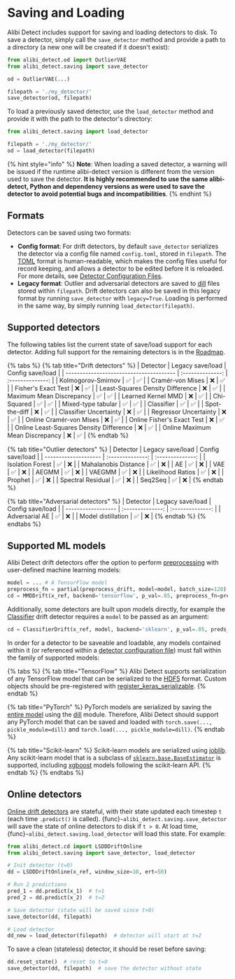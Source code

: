 # Saving and Loading

Alibi Detect includes support for saving and loading detectors to disk. To save a detector, simply call the `save_detector` method and provide a path to a directory (a new one will be created if it doesn't exist):

```python
from alibi_detect.od import OutlierVAE
from alibi_detect.saving import save_detector

od = OutlierVAE(...) 

filepath = './my_detector/'
save_detector(od, filepath)
```

To load a previously saved detector, use the `load_detector` method and provide it with the path to the detector's directory:

```python
from alibi_detect.saving import load_detector

filepath = './my_detector/'
od = load_detector(filepath)
```

{% hint style="info" %}
**Note**: When loading a saved detector, a warning will be issued if the runtime alibi-detect version is different from the version used to save the detector. **It is highly recommended to use the same alibi-detect, Python and dependency versions as were used to save the detector to avoid potential bugs and incompatibilities**.
{% endhint %}

## Formats

Detectors can be saved using two formats:

* **Config format**: For drift detectors, by default `save_detector` serializes the detector via a config file named `config.toml`, stored in `filepath`. The [TOML](https://toml.io/en/) format is human-readable, which makes the config files useful for record keeping, and allows a detector to be edited before it is reloaded. For more details, see [Detector Configuration Files](config_files.md).
* **Legacy format**: Outlier and adversarial detectors are saved to [dill](https://dill.readthedocs.io/en/latest/dill.html) files stored within `filepath`. Drift detectors can also be saved in this legacy format by running `save_detector` with `legacy=True`. Loading is performed in the same way, by simply running `load_detector(filepath)`.

## Supported detectors

The following tables list the current state of save/load support for each detector. Adding full support for the remaining detectors is in the [Roadmap](broken-reference).

{% tabs %}
{% tab title="Drift detectors" %}
| Detector                                | Legacy save/load | Config save/load |
| --------------------------------------- | :--------------: | :--------------: |
| Kolmogorov-Smirnov                      |         ✅        |         ✅        |
| Cramér-von Mises                        |         ❌        |         ✅        |
| Fisher's Exact Test                     |         ❌        |         ✅        |
| Least-Squares Density Difference        |         ❌        |         ✅        |
| Maximum Mean Discrepancy                |         ✅        |         ✅        |
| Learned Kernel MMD                      |         ❌        |         ✅        |
| Chi-Squared                             |         ✅        |         ✅        |
| Mixed-type tabular                      |         ✅        |         ✅        |
| Classifier                              |         ✅        |         ✅        |
| Spot-the-diff                           |         ❌        |         ✅        |
| Classifier Uncertainty                  |         ❌        |         ✅        |
| Regressor Uncertainty                   |         ❌        |         ✅        |
| Online Cramér-von Mises                 |         ❌        |         ✅        |
| Online Fisher's Exact Test              |         ❌        |         ✅        |
| Online Least-Squares Density Difference |         ❌        |         ✅        |
| Online Maximum Mean Discrepancy         |         ❌        |         ✅        |
{% endtab %}

{% tab title="Outlier detectors" %}
| Detector             | Legacy save/load | Config save/load |
| -------------------- | :--------------: | :--------------: |
| Isolation Forest     |         ✅        |         ❌        |
| Mahalanobis Distance |         ✅        |         ❌        |
| AE                   |         ✅        |         ❌        |
| VAE                  |         ✅        |         ❌        |
| AEGMM                |         ✅        |         ❌        |
| VAEGMM               |         ✅        |         ❌        |
| Likelihood Ratios    |         ✅        |         ❌        |
| Prophet              |         ✅        |         ❌        |
| Spectral Residual    |         ✅        |         ❌        |
| Seq2Seq              |         ✅        |         ❌        |
{% endtab %}

{% tab title="Adversarial detectors" %}
| Detector           | Legacy save/load | Config save/load |
| ------------------ | :--------------: | :--------------: |
| Adversarial AE     |         ✅        |         ❌        |
| Model distillation |         ✅        |         ❌        |
{% endtab %}
{% endtabs %}

## Supported ML models

Alibi Detect drift detectors offer the option to perform [preprocessing](../cd/background.md#input-preprocessing) with user-defined machine learning models:

```python
model = ... # A TensorFlow model
preprocess_fn = partial(preprocess_drift, model=model, batch_size=128)
cd = MMDDrift(x_ref, backend='tensorflow', p_val=.05, preprocess_fn=preprocess_fn)
```

Additionally, some detectors are built upon models directly, for example the [Classifier](../cd/methods/classifierdrift.ipynb) drift detector requires a `model` to be passed as an argument:

```python
cd = ClassifierDrift(x_ref, model, backend='sklearn', p_val=.05, preds_type='probs')
```

In order for a detector to be saveable and loadable, any models contained within it (or referenced within a [detector configuration file](config_files.md#specifying-artefacts)) must fall within the family of supported models:

{% tabs %}
{% tab title="TensorFlow" %}
Alibi Detect supports serialization of any TensorFlow model that can be serialized to the [HDF5](https://www.tensorflow.org/guide/keras/save_and_serialize#keras_h5_format) format. Custom objects should be pre-registered with [register\_keras\_serializable](https://www.tensorflow.org/api_docs/python/tf/keras/utils/register_keras_serializable).
{% endtab %}

{% tab title="PyTorch" %}
PyTorch models are serialized by saving the [entire model](https://pytorch.org/tutorials/beginner/saving_loading_models.html#save-load-entire-model) using the [dill](https://dill.readthedocs.io/en/latest/index.html) module. Therefore, Alibi Detect should support any PyTorch model that can be saved and loaded with `torch.save(..., pickle_module=dill)` and `torch.load(..., pickle_module=dill)`.
{% endtab %}

{% tab title="Scikit-learn" %}
Scikit-learn models are serialized using [joblib](https://joblib.readthedocs.io/en/latest/persistence.html). Any scikit-learn model that is a subclass of [`sklearn.base.BaseEstimator`](https://scikit-learn.org/stable/modules/generated/sklearn.base.BaseEstimator.html#sklearn.base.BaseEstimator) is supported, including [xgboost](https://xgboost.readthedocs.io/en/latest/python/python_api.html#module-xgboost.sklearn) models following the scikit-learn API.
{% endtab %}
{% endtabs %}

## Online detectors

[Online drift detectors](../cd/methods.md#online) are stateful, with their state updated each timestep `t` (each time `.predict()` is called). {func}`~alibi_detect.saving.save_detector` will save the state of online detectors to disk if `t > 0`. At load time, {func}`~alibi_detect.saving.load_detector` will load this state. For example:

```python
from alibi_detect.cd import LSDDDriftOnline
from alibi_detect.saving import save_detector, load_detector

# Init detector (t=0)
dd = LSDDDriftOnline(x_ref, window_size=10, ert=50)

# Run 2 predictions
pred_1 = dd.predict(x_1)  # t=1 
pred_2 = dd.predict(x_2)  # t=2

# Save detector (state will be saved since t>0)
save_detector(dd, filepath)

# Load detector
dd_new = load_detector(filepath)  # detector will start at t=2
```

To save a clean (stateless) detector, it should be reset before saving:

```python
dd.reset_state()  # reset to t=0
save_detector(dd, filepath)  # save the detector without state
```
